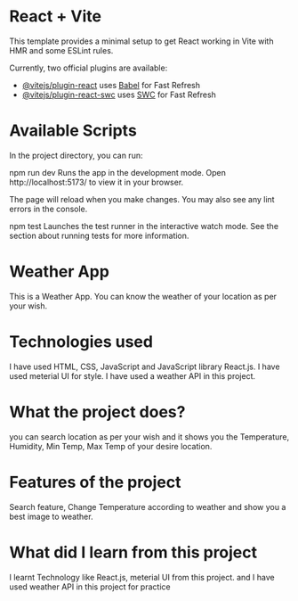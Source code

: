 # React + Vite

This template provides a minimal setup to get React working in Vite with HMR and some ESLint rules.

Currently, two official plugins are available:

- [@vitejs/plugin-react](https://github.com/vitejs/vite-plugin-react/blob/main/packages/plugin-react/README.md) uses [Babel](https://babeljs.io/) for Fast Refresh
- [@vitejs/plugin-react-swc](https://github.com/vitejs/vite-plugin-react-swc) uses [SWC](https://swc.rs/) for Fast Refresh

# Available Scripts
In the project directory, you can run:

npm run dev
Runs the app in the development mode.
Open  http://localhost:5173/ to view it in your browser.

The page will reload when you make changes.
You may also see any lint errors in the console.

npm test
Launches the test runner in the interactive watch mode.
See the section about running tests for more information.
# Weather App
This is a Weather App. You can know the weather of your location as per your wish.

# Technologies used
I have used HTML, CSS, JavaScript and JavaScript library React.js. I have used meterial UI for style.
I have used a weather API in this project.

# What the project does?
you can search location as per your wish and it shows you the Temperature, Humidity, Min Temp, Max Temp of your desire location.

# Features of the project
Search feature, Change Temperature according to weather and show you a best image to weather.

# What did I learn from this project
I learnt Technology like React.js, meterial UI from this project. and I have used weather API in this project for practice 

